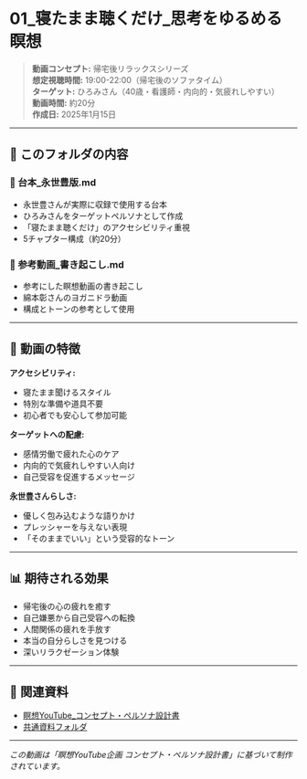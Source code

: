 # 01_寝たまま聴くだけ_思考をゆるめる瞑想

> **動画コンセプト:** 帰宅後リラックスシリーズ  
> **想定視聴時間:** 19:00-22:00（帰宅後のソファタイム）  
> **ターゲット:** ひろみさん（40歳・看護師・内向的・気疲れしやすい）  
> **動画時間:** 約20分  
> **作成日:** 2025年1月15日

---

## 📁 このフォルダの内容

### 📝 台本_永世豊版.md
- 永世豊さんが実際に収録で使用する台本
- ひろみさんをターゲットペルソナとして作成
- 「寝たまま聴くだけ」のアクセシビリティ重視
- 5チャプター構成（約20分）

### 📖 参考動画_書き起こし.md
- 参考にした瞑想動画の書き起こし
- 綿本彰さんのヨガニドラ動画
- 構成とトーンの参考として使用

---

## 🎯 動画の特徴

**アクセシビリティ:**
- 寝たまま聞けるスタイル
- 特別な準備や道具不要
- 初心者でも安心して参加可能

**ターゲットへの配慮:**
- 感情労働で疲れた心のケア
- 内向的で気疲れしやすい人向け
- 自己受容を促進するメッセージ

**永世豊さんらしさ:**
- 優しく包み込むような語りかけ
- プレッシャーを与えない表現
- 「そのままでいい」という受容的なトーン

---

## 📊 期待される効果

- 帰宅後の心の疲れを癒す
- 自己嫌悪から自己受容への転換
- 人間関係の疲れを手放す
- 本当の自分らしさを見つける
- 深いリラクゼーション体験

---

## 🔗 関連資料

- [瞑想YouTube_コンセプト・ペルソナ設計書](../共通資料/瞑想YouTube_コンセプト・ペルソナ設計書.md)
- [共通資料フォルダ](../共通資料/)

---

*この動画は「瞑想YouTube企画 コンセプト・ペルソナ設計書」に基づいて制作されています。*

